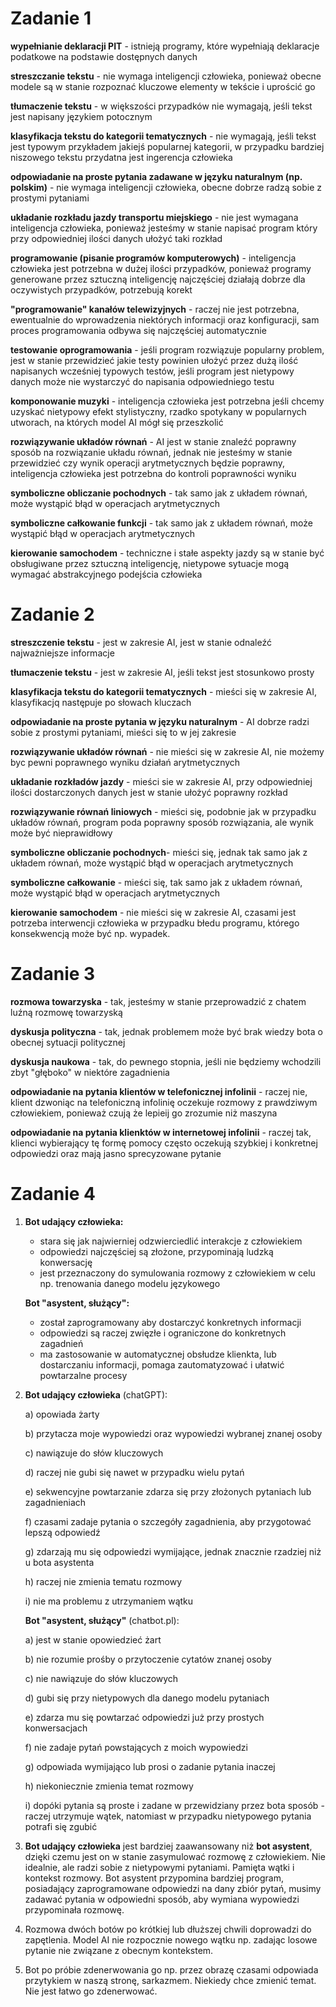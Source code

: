 # Zadanie 1
**wypełnianie deklaracji PIT** - istnieją programy, które wypełniają deklaracje podatkowe na podstawie dostępnych danych

**streszczanie tekstu** - nie wymaga inteligencji człowieka, ponieważ obecne modele są w stanie rozpoznać kluczowe elementy w tekście i uprościć go

**tłumaczenie tekstu** - w większości przypadków nie wymagają, jeśli tekst jest napisany językiem potocznym

**klasyfikacja tekstu do kategorii tematycznych** - nie wymagają, jeśli tekst jest typowym przykładem jakiejś popularnej kategorii, w przypadku bardziej niszowego tekstu przydatna jest ingerencja człowieka

**odpowiadanie na proste pytania zadawane w języku naturalnym (np. polskim)** - nie wymaga inteligencji człowieka, obecne dobrze radzą sobie z prostymi pytaniami

**układanie rozkładu jazdy transportu miejskiego** - nie jest wymagana inteligencja człowieka, ponieważ jesteśmy w stanie napisać program który przy odpowiedniej ilości danych ułożyć taki rozkład

**programowanie (pisanie programów komputerowych)** - inteligencja człowieka jest potrzebna w dużej ilości przypadków, ponieważ programy generowane przez sztuczną inteligencję najczęściej działają dobrze dla oczywistych przypadków, potrzebują korekt 

**"programowanie" kanałów telewizyjnych** - raczej nie jest potrzebna, ewentualnie do wprowadzenia niektórych informacji oraz konfiguracji, sam proces programowania odbywa się najczęściej automatycznie

**testowanie oprogramowania** - jeśli program rozwiązuje popularny problem, jest w stanie przewidzieć jakie testy powinien ułożyć przez dużą ilość napisanych wcześniej typowych testów, jeśli program jest nietypowy danych może nie wystarczyć do napisania odpowiedniego testu

**komponowanie muzyki** - inteligencja człowieka jest potrzebna jeśli chcemy uzyskać nietypowy efekt stylistyczny, rzadko spotykany w popularnych utworach, na których model AI mógł się przeszkolić

**rozwiązywanie układów równań** - AI jest w stanie znaleźć poprawny sposób na rozwiązanie układu równań, jednak nie jesteśmy w stanie przewidzieć czy wynik operacji arytmetycznych będzie poprawny, inteligencja człowieka jest potrzebna do kontroli poprawności wyniku

**symboliczne obliczanie pochodnych** - tak samo jak z układem równań, może wystąpić błąd w operacjach arytmetycznych 

**symboliczne całkowanie funkcji** -  tak samo jak z układem równań, może wystąpić błąd w operacjach arytmetycznych  

**kierowanie samochodem** - techniczne i stałe aspekty jazdy są w stanie być obsługiwane przez sztuczną inteligencję, nietypowe sytuacje mogą wymagać abstrakcyjnego podejścia człowieka 


# Zadanie 2
**streszczenie tekstu** - jest w zakresie AI, jest w stanie odnaleźć najważniejsze informacje

**tłumaczenie tekstu** - jest w zakresie AI, jeśli tekst jest stosunkowo prosty

**klasyfikacja tekstu do kategorii tematycznych** - mieści się w zakresie AI, klasyfikacjq następuje po słowach kluczach

**odpowiadanie na proste pytania w języku naturalnym** - AI dobrze radzi sobie z prostymi pytaniami, mieści się to w jej zakresie 

**rozwiązywanie układów równań** - nie mieści się w zakresie AI, nie możemy byc pewni poprawnego wyniku działań arytmetycznych 

**układanie rozkładów jazdy** - mieści sie w zakresie AI, przy odpowiedniej ilości dostarczonych danych jest w stanie ułożyć poprawny rozkład

**rozwiązywanie równań liniowych** - mieści się, podobnie jak w przypadku układów równań, program poda poprawny sposób rozwiązania, ale wynik może być nieprawidłowy

**symboliczne obliczanie pochodnych**- mieści się, jednak tak samo jak z układem równań, może wystąpić błąd w operacjach arytmetycznych

**symboliczne całkowanie** - mieści się, tak samo jak z układem równań, może wystąpić błąd w operacjach arytmetycznych

**kierowanie samochodem** - nie mieści się w zakresie AI, czasami jest potrzeba interwencji człowieka w przypadku błedu programu, którego konsekwencją może być np. wypadek. 


# Zadanie 3
**rozmowa towarzyska** - tak, jesteśmy w stanie przeprowadzić z chatem luźną rozmowę towarzyską

**dyskusja polityczna** - tak, jednak problemem może być brak wiedzy bota o obecnej sytuacji politycznej

**dyskusja naukowa** - tak, do pewnego stopnia, jeśli nie będziemy wchodzili zbyt "głęboko" w niektóre zagadnienia

**odpowiadanie na pytania klientów w telefonicznej infolinii** - raczej nie, klient dzwoniąc na telefoniczną infolinię oczekuje rozmowy z prawdziwym człowiekiem, ponieważ czują że lepieij go zrozumie niż maszyna

**odpowiadanie na pytania klienktów w internetowej infolinii** - raczej tak, klienci wybierający tę formę pomocy często oczekują szybkiej i konkretnej odpowiedzi oraz mają jasno sprecyzowane pytanie


# Zadanie 4
1. **Bot udający człowieka:**
   - stara się jak najwierniej odzwierciedlić interakcje z człowiekiem
   - odpowiedzi najczęściej są złożone, przypominają ludzką konwersację
   - jest przeznaczony do symulowania rozmowy z człowiekiem w celu np. trenowania danego modelu językowego 
     
   **Bot "asystent, służący":**
   - został zaprogramowany aby dostarczyć konkretnych informacji
   - odpowiedzi są raczej zwięzłe i ograniczone do konkretnych zagadnień
   - ma zastosowanie w automatycznej obsłudze klienkta, lub dostarczaniu informacji, pomaga zautomatyzować i ułatwić powtarzalne procesy

2.
   **Bot udający człowieka** (chatGPT):
  
      a) opowiada żarty
  
      b) przytacza moje wypowiedzi oraz wypowiedzi wybranej znanej osoby

      c) nawiązuje do słów kluczowych
  
      d) raczej nie gubi się nawet w przypadku wielu pytań
  
      e) sekwencyjne powtarzanie zdarza się przy złożonych pytaniach lub zagadnieniach
  
      f) czasami zadaje pytania o szczegóły zagadnienia, aby przygotować lepszą odpowiedź
  
      g) zdarzają mu się odpowiedzi wymijające, jednak znacznie rzadziej niż u bota asystenta
  
      h) raczej nie zmienia tematu rozmowy
  
      i) nie ma problemu z utrzymaniem wątku
   

   **Bot "asystent, służący"** (chatbot.pl): 
  
      a) jest w stanie opowiedzieć żart
  
      b) nie rozumie prośby o przytoczenie cytatów znanej osoby
  
      c) nie nawiązuje do słów kluczowych
  
      d) gubi się przy nietypowych dla danego modelu pytaniach
  
      e) zdarza mu się powtarzać odpowiedzi już przy prostych konwersacjach
  
      f) nie zadaje pytań powstających z moich wypowiedzi
  
      g) odpowiada wymijająco lub prosi o zadanie pytania inaczej
  
      h) niekoniecznie zmienia temat rozmowy

      i) dopóki pytania są proste i zadane w przewidziany przez bota sposób - raczej utrzymuje wątek, natomiast w przypadku nietypowego pytania potrafi się zgubić

3. **Bot udający człowieka** jest bardziej zaawansowany niż **bot asystent**, dzięki czemu jest on w stanie zasymulować rozmowę z człowiekiem. Nie idealnie, ale radzi sobie z nietypowymi pytaniami. Pamięta wątki i kontekst rozmowy. Bot asystent przypomina bardziej program, posiadający
   zaprogramowane odpowiedzi na dany zbiór pytań, musimy zadawać pytania w odpowiedni sposób, aby wymiana wypowiedzi przypominała rozmowę.
   
4. Rozmowa dwóch botów po krótkiej lub dłuższej chwili doprowadzi do zapętlenia. Model AI nie rozpocznie nowego wątku np. zadając losowe pytanie nie związane z obecnym kontekstem.
   
5. Bot po próbie zdenerwowania go np. przez obrazę czasami odpowiada przytykiem w naszą stronę, sarkazmem. Niekiedy chce zmienić temat. Nie jest łatwo go zdenerwować. 
  
   
   
